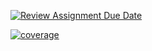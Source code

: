 [![Review Assignment Due Date](https://classroom.github.com/assets/deadline-readme-button-24ddc0f5d75046c5622901739e7c5dd533143b0c8e959d652212380cedb1ea36.svg)](https://classroom.github.com/a/B9F4RYVR)

[![coverage](https://github.com/avans-devops/avans-devops-2324-koen-jason/actions/workflows/code-coverage.yml/badge.svg?branch=main)](https://github.com/avans-devops/avans-devops-2324-koen-jason/actions/workflows/code-coverage.yml)
